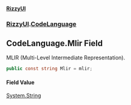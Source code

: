#### [RizzyUI](index 'index')
### [RizzyUI](RizzyUI 'RizzyUI').[CodeLanguage](RizzyUI.CodeLanguage 'RizzyUI.CodeLanguage')

## CodeLanguage.Mlir Field

MLIR (Multi-Level Intermediate Representation).

```csharp
public const string Mlir = mlir;
```

#### Field Value
[System.String](https://docs.microsoft.com/en-us/dotnet/api/System.String 'System.String')